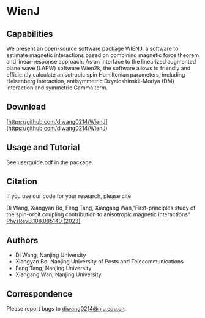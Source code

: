 # WienJ

## Capabilities 
We present an open-source software package WIENJ, a software to estimate magnetic interactions based on combining magnetic force theorem and linear-response approach.  As an interface to the linearized augmented plane wave (LAPW) software Wien2k, the software allows to friendly and efficiently calculate anisotropic spin Hamiltonian parameters, including Heisenberg interaction, antisymmetric Dzyaloshinskii-Moriya (DM) interaction and symmetric Gamma term. 

## Download
[https://github.com/diwang0214/WienJ](https://github.com/diwang0214/WienJ)

## Usage and Tutorial
See userguide.pdf in the package.

## Citation
If you use our code for your research, please cite  

Di Wang, Xiangyan Bo, Feng Tang, Xiangang Wan,"First-principles study of the spin-orbit coupling contribution to anisotropic magnetic interactions" [PhysRevB.108.085140 (2023)](https://doi.org/10.1103/PhysRevB.108.085140)

## Authors
* Di Wang, Nanjing University
* Xiangyan Bo, Nanjing University of Posts and Telecommunications
* Feng Tang, Nanjing University
* Xiangang Wan, Nanjing University

## Correspondence
Please report bugs to diwang0214@nju.edu.cn.
